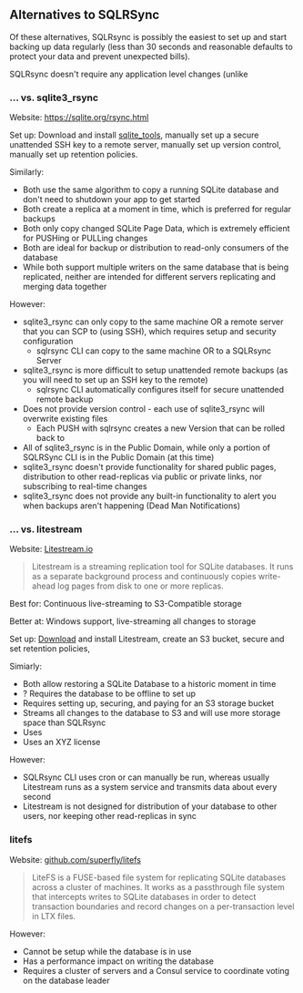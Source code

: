 ## Alternatives to SQLRSync

Of these alternatives, SQLRsync is possibly the easiest to set up and start backing up data regularly (less than 30 seconds and reasonable defaults to protect your data and prevent unexpected bills).

SQLRsync doesn't require any application level changes (unlike

### ... vs. sqlite3_rsync

Website: https://sqlite.org/rsync.html

Set up: Download and install [sqlite_tools](https://sqlite.org/download.html), manually set up a secure unattended SSH key to a remote server, manually set up version control, manually set up retention policies.

Similarly:

- Both use the same algorithm to copy a running SQLite database and don't need to shutdown your app to get started
- Both create a replica at a moment in time, which is preferred for regular backups
- Both only copy changed SQLite Page Data, which is extremely efficient for PUSHing or PULLing changes
- Both are ideal for backup or distribution to read-only consumers of the database
- While both support multiple writers on the same database that is being replicated, neither are intended for different servers replicating and merging data together

However:

- sqlite3_rsync can only copy to the same machine OR a remote server that you can SCP to (using SSH), which requires setup and security configuration
  - sqlrsync CLI can copy to the same machine OR to a SQLRsync Server
- sqlite3_rsync is more difficult to setup unattended remote backups (as you will need to set up an SSH key to the remote)
  - sqlrsync CLI automatically configures itself for secure unattended remote backup
- Does not provide version control - each use of sqlite3_rsync will overwrite existing files
  - Each PUSH with sqlrsync creates a new Version that can be rolled back to
- All of sqlite3_rsync is in the Public Domain, while only a portion of SQLRSync CLI is in the Public Domain (at this time)
- sqlite3_rsync doesn't provide functionality for shared public pages, distribution to other read-replicas via public or private links, nor subscribing to real-time changes
- sqlite3_rsync does not provide any built-in functionality to alert you when backups aren't happening (Dead Man Notifications)

### ... vs. litestream

Website: [Litestream.io](https://litestream.io/)

> Litestream is a streaming replication tool for SQLite databases. It runs as a separate background process and continuously copies write-ahead log pages from disk to one or more replicas.

Best for: Continuous live-streaming to S3-Compatible storage

Better at: Windows support, live-streaming all changes to storage

Set up: [Download](https://litestream.io/install) and install Litestream, create an S3 bucket, secure and set retention policies,

Simiarly:

- Both allow restoring a SQLite Database to a historic moment in time
- ? Requires the database to be offline to set up
- Requires setting up, securing, and paying for an S3 storage bucket
- Streams all changes to the database to S3 and will use more storage space than SQLRsync
- Uses
- Uses an XYZ license

However:

- SQLRsync CLI uses cron or can manually be run, whereas usually Litestream runs as a system service and transmits data about every second
- Litestream is not designed for distribution of your database to other users, nor keeping other read-replicas in sync

### litefs

Website: [github.com/superfly/litefs](https://github.com/superfly/litefs)

> LiteFS is a FUSE-based file system for replicating SQLite databases across a cluster of machines. It works as a passthrough file system that intercepts writes to SQLite databases in order to detect transaction boundaries and record changes on a per-transaction level in LTX files.

However:

- Cannot be setup while the database is in use
- Has a performance impact on writing the database
- Requires a cluster of servers and a Consul service to coordinate voting on the database leader
